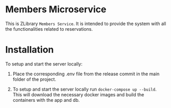 # Members Microservice

This is ZLibrary `Members Service`. It is intended to provide the system with all the functionalities related to reservations.

# Installation

To setup and start the server locally:

1. Place the corresponding .env file from the release commit in the main folder of the project.

2. To setup and start the server locally run `docker-compose up --build`. This will download the necessary docker images and build the containers with the app and db.
